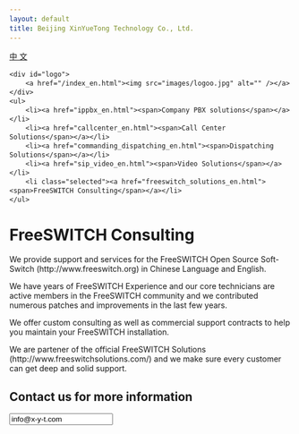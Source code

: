 ```yaml
---
layout: default
title: Beijing XinYueTong Technology Co., Ltd.
---
```



<div id="header_en">
    <div id="lang">
        <a href="/">中&nbsp;文</a>
    </div>

    <div id="logo">
        <a href="/index_en.html"><img src="images/logoo.jpg" alt="" /></a>
    </div>
    <ul>
        <li><a href="ippbx_en.html"><span>Company PBX solutions</span></a></li>
        <li><a href="callcenter_en.html"><span>Call Center Solutions</span></a></li>
        <li><a href="commanding_dispatching_en.html"><span>Dispatching Solutions</span></a></li>
        <li><a href="sip_video_en.html"><span>Video Solutions</span></a></li>
        <li class="selected"><a href="freeswitch_solutions_en.html"><span>FreeSWITCH Consulting</span></a></li>
    </ul>
</div>


<div id="body">
    <div class="about">
        <h1>FreeSWITCH Consulting</h1>
        <div>
            <p>
		We provide support and services for the FreeSWITCH Open Source Soft-Switch (http://www.freeswitch.org) in Chinese Language and English.
            </p>
            <p>
		We have years of FreeSWITCH Experience and our core technicians are active members in the FreeSWITCH community and we contributed numerous patches and improvements in the last few years.
            </p>
            <p>
                We offer custom consulting as well as commercial support contracts to help you maintain your FreeSWITCH installation.
            </p>
            <p>
                We are partener of the official FreeSWITCH Solutions (http://www.freeswitchsolutions.com/) and we make sure every customer can get deep and solid support.
            </p>
        </div>
        <div>
            <h2>Contact us for more information</h2>
            <p><input readonly value="info@x-y-t.com"></input></p>
        </div>
    </div>
</div>
